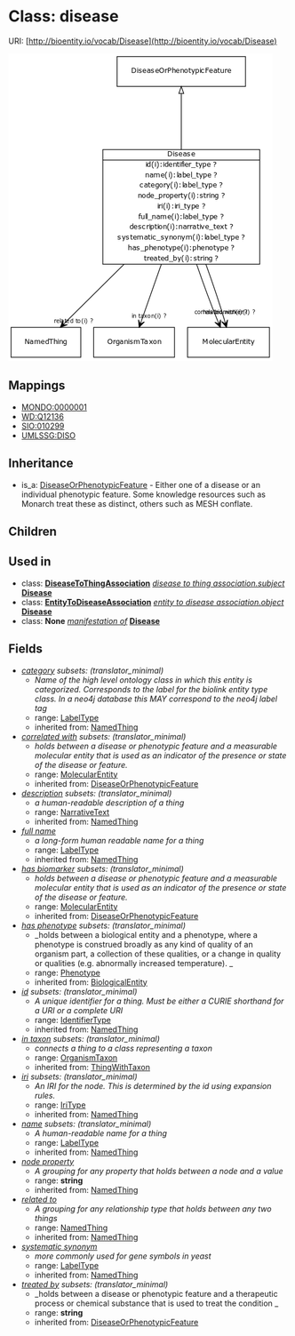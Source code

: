 # Class: disease




URI: [http://bioentity.io/vocab/Disease](http://bioentity.io/vocab/Disease)

![img](images/Disease.png)
## Mappings

 * [MONDO:0000001](http://purl.obolibrary.org/obo/MONDO_0000001)
 * [WD:Q12136](http://purl.obolibrary.org/obo/WD_Q12136)
 * [SIO:010299](http://semanticscience.org/resource/SIO_010299)
 * [UMLSSG:DISO](http://purl.obolibrary.org/obo/UMLSSG_DISO)
## Inheritance

 *  is_a: [DiseaseOrPhenotypicFeature](DiseaseOrPhenotypicFeature.md) - Either one of a disease or an individual phenotypic feature. Some knowledge resources such as Monarch treat these as distinct, others such as MESH conflate.
## Children

## Used in

 *  class: **[DiseaseToThingAssociation](DiseaseToThingAssociation.md)** *[disease to thing association.subject](disease_to_thing_association_subject.md)* **[Disease](Disease.md)**
 *  class: **[EntityToDiseaseAssociation](EntityToDiseaseAssociation.md)** *[entity to disease association.object](entity_to_disease_association_object.md)* **[Disease](Disease.md)**
 *  class: **None** *[manifestation of](manifestation_of.md)* **[Disease](Disease.md)**
## Fields

 * _[category](category.md) *subsets*: (translator_minimal)_
    * _Name of the high level ontology class in which this entity is categorized. Corresponds to the label for the biolink entity type class. In a neo4j database this MAY correspond to the neo4j label tag_
    * range: [LabelType](LabelType.md)
    * inherited from: [NamedThing](NamedThing.md)
 * _[correlated with](correlated_with.md) *subsets*: (translator_minimal)_
    * _holds between a disease or phenotypic feature and a measurable molecular entity that is used as an indicator of the presence or state of the disease or feature._
    * range: [MolecularEntity](MolecularEntity.md)
    * inherited from: [DiseaseOrPhenotypicFeature](DiseaseOrPhenotypicFeature.md)
 * _[description](description.md) *subsets*: (translator_minimal)_
    * _a human-readable description of a thing_
    * range: [NarrativeText](NarrativeText.md)
    * inherited from: [NamedThing](NamedThing.md)
 * _[full name](full_name.md)_
    * _a long-form human readable name for a thing_
    * range: [LabelType](LabelType.md)
    * inherited from: [NamedThing](NamedThing.md)
 * _[has biomarker](has_biomarker.md) *subsets*: (translator_minimal)_
    * _holds between a disease or phenotypic feature and a measurable molecular entity that is used as an indicator of the presence or state of the disease or feature._
    * range: [MolecularEntity](MolecularEntity.md)
    * inherited from: [DiseaseOrPhenotypicFeature](DiseaseOrPhenotypicFeature.md)
 * _[has phenotype](has_phenotype.md) *subsets*: (translator_minimal)_
    * _holds between a biological entity and a phenotype, where a phenotype is construed broadly as any kind of quality of an organism part, a collection of these qualities, or a change in quality or qualities (e.g. abnormally increased temperature). _
    * range: [Phenotype](Phenotype.md)
    * inherited from: [BiologicalEntity](BiologicalEntity.md)
 * _[id](id.md) *subsets*: (translator_minimal)_
    * _A unique identifier for a thing. Must be either a CURIE shorthand for a URI or a complete URI_
    * range: [IdentifierType](IdentifierType.md)
    * inherited from: [NamedThing](NamedThing.md)
 * _[in taxon](in_taxon.md) *subsets*: (translator_minimal)_
    * _connects a thing to a class representing a taxon_
    * range: [OrganismTaxon](OrganismTaxon.md)
    * inherited from: [ThingWithTaxon](ThingWithTaxon.md)
 * _[iri](iri.md) *subsets*: (translator_minimal)_
    * _An IRI for the node. This is determined by the id using expansion rules._
    * range: [IriType](IriType.md)
    * inherited from: [NamedThing](NamedThing.md)
 * _[name](name.md) *subsets*: (translator_minimal)_
    * _A human-readable name for a thing_
    * range: [LabelType](LabelType.md)
    * inherited from: [NamedThing](NamedThing.md)
 * _[node property](node_property.md)_
    * _A grouping for any property that holds between a node and a value_
    * range: **string**
    * inherited from: [NamedThing](NamedThing.md)
 * _[related to](related_to.md)_
    * _A grouping for any relationship type that holds between any two things_
    * range: [NamedThing](NamedThing.md)
    * inherited from: [NamedThing](NamedThing.md)
 * _[systematic synonym](systematic_synonym.md)_
    * _more commonly used for gene symbols in yeast_
    * range: [LabelType](LabelType.md)
    * inherited from: [NamedThing](NamedThing.md)
 * _[treated by](treated_by.md) *subsets*: (translator_minimal)_
    * _holds between a disease or phenotypic feature and a therapeutic process or chemical substance that is used to treat the condition _
    * range: **string**
    * inherited from: [DiseaseOrPhenotypicFeature](DiseaseOrPhenotypicFeature.md)
